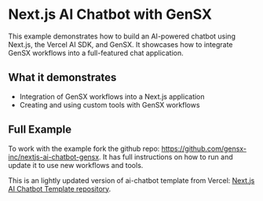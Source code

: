 # Next.js AI Chatbot with GenSX

This example demonstrates how to build an AI-powered chatbot using Next.js, the Vercel AI SDK, and GenSX. It showcases how to integrate GenSX workflows into a full-featured chat application.

## What it demonstrates

- Integration of GenSX workflows into a Next.js application
- Creating and using custom tools with GenSX workflows

## Full Example

To work with the example fork the github repo: https://github.com/gensx-inc/nextjs-ai-chatbot-gensx. It has full instructions on how to run and update it to use new workflows and tools.

This is an lightly updated version of ai-chatbot template from Vercel: [Next.js AI Chatbot Template repository](https://github.com/vercel/ai-chatbot).
